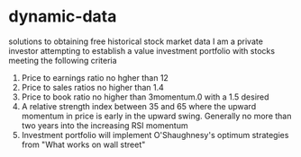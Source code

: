 # dynamic-data
solutions to obtaining free historical stock market data
I am a private investor attempting to establish a value investment portfolio with stocks meeting the following criteria
1. Price to earnings ratio no hgher than 12
2. Price to sales ratios no higher than 1.4
3. Price to book ratio no higher than 3momentum.0 with a 1.5 desired
4. A relative strength index between 35 and 65 where the upward momentum in price is early in the upward swing. Generally no more than two years into the increasing RSI momentum 
5. Investment portfolio will implement O'Shaughnesy's optimum strategies from "What works on wall street"
